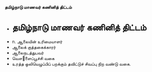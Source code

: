 **தமிழ்நாடு மாணவர் கணினித் திட்டம்**
- # தமிழ்நாடு மாணவர் கணினித் திட்டம்
- n. ஆலையின் உரிமையாளர்
- ஆலைக் குத்தகைக்காரர்
- ஆலைநடத்துபவர்
- வௌ஢ளைப்பூச்சி வகை
- உரத்த ஒலியெழுப்பிப் பறக்கும் தவிட்டுச் சிவப்பு நிற வண்டு வகை.

